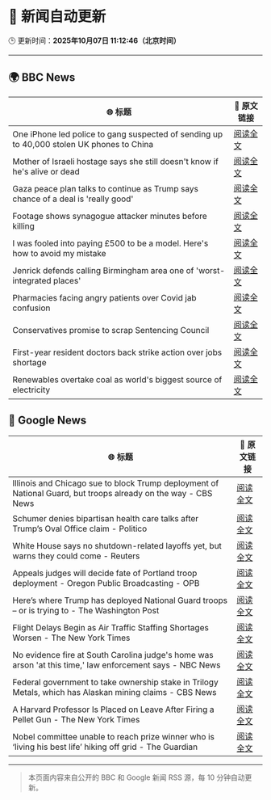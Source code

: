 # 🧠 新闻自动更新

🕒 更新时间：**2025年10月07日 11:12:46（北京时间）**

---

## 🌍 BBC News

| 🌐 标题 | 🔗 原文链接 |
|--------|-------------|
| One iPhone led police to gang suspected of sending up to 40,000 stolen UK phones to China | [阅读全文](https://www.bbc.com/news/articles/c20vlpwrzwdo?at_medium=RSS&at_campaign=rss) |
| Mother of Israeli hostage says she still doesn't know if he's alive or dead | [阅读全文](https://www.bbc.com/news/articles/c7840n4nwx8o?at_medium=RSS&at_campaign=rss) |
| Gaza peace plan talks to continue as Trump says chance of a deal is 'really good' | [阅读全文](https://www.bbc.com/news/articles/c708l7vgwywo?at_medium=RSS&at_campaign=rss) |
| Footage shows synagogue attacker minutes before killing | [阅读全文](https://www.bbc.com/news/articles/c62ne93n090o?at_medium=RSS&at_campaign=rss) |
| I was fooled into paying £500 to be a model. Here's how to avoid my mistake | [阅读全文](https://www.bbc.com/news/articles/ckg3w2n8nx7o?at_medium=RSS&at_campaign=rss) |
| Jenrick defends calling Birmingham area one of 'worst-integrated places' | [阅读全文](https://www.bbc.com/news/articles/cy85zlpwne6o?at_medium=RSS&at_campaign=rss) |
| Pharmacies facing angry patients over Covid jab confusion | [阅读全文](https://www.bbc.com/news/articles/cm28q5gqvppo?at_medium=RSS&at_campaign=rss) |
| Conservatives promise to scrap Sentencing Council | [阅读全文](https://www.bbc.com/news/articles/cn95w5jqyz0o?at_medium=RSS&at_campaign=rss) |
| First-year resident doctors back strike action over jobs shortage | [阅读全文](https://www.bbc.com/news/articles/cly147075p2o?at_medium=RSS&at_campaign=rss) |
| Renewables overtake coal as world's biggest source of electricity | [阅读全文](https://www.bbc.com/news/articles/cx2rz08en2po?at_medium=RSS&at_campaign=rss) |

## 📰 Google News

| 🌐 标题 | 🔗 原文链接 |
|--------|-------------|
| Illinois and Chicago sue to block Trump deployment of National Guard, but troops already on the way - CBS News | [阅读全文](https://news.google.com/rss/articles/CBMiiwFBVV95cUxNeXFXaXptcGxlYjFhWjZERnVRZGFyLVFKN0lUcjdILW10U0EyVURpSUR5TlczTmFKS2phcF85Sk8yMGgtbXo4U19DRFViUUY0cmlubHJMVUE5Qnk1X0YwU0FNX3pta1FYSzdBRGlKUVpLd0RYcTdUY085S0FNMXNlM1hnUjNqSS1WeXpr?oc=5) |
| Schumer denies bipartisan health care talks after Trump’s Oval Office claim - Politico | [阅读全文](https://news.google.com/rss/articles/CBMioAFBVV95cUxOU1V6dlh3RHJzNll6bkZ0T0w5c3V1NEhxWmdZaEozOFJuQkdIN0xrSEpIV3NqdkF4WUNsbWNBOFhkRDBiMjY3bmloTHVzU1dVNnFTNU45bExJSmptTDhIY0lmeFhzNjl6Z0xsbjBHSVF4ZzVTWkxMS0pZQXA1ZlM5QmZOeDRGNzA1MEg0bGgxdXBtRDZ4dVZWbHh5cG42am5o?oc=5) |
| White House says no shutdown-related layoffs yet, but warns they could come - Reuters | [阅读全文](https://news.google.com/rss/articles/CBMipAFBVV95cUxOaXVyY0ZvUVBwbEtOb0E1REFZWXZWd1N1el9tVW9HWjkwNTQtTTVEV3RzVGVYd1Q5VWQ0cE54Vzhyd1BYd3NOeDBvLUpnZ1hEZXJ0VTdWbFJnTDNGRlE1NWpwaVBHTHBlNVZ5dFQwUXZEWndsLXJ1Qm1LaGdmaTZESUpmekgwTEN6TkI2bW9LYmEzakxTUlZiSzlVWXdEREVFSXdQRg?oc=5) |
| Appeals judges will decide fate of Portland troop deployment - Oregon Public Broadcasting - OPB | [阅读全文](https://news.google.com/rss/articles/CBMihwFBVV95cUxPMWcxRU54UV9aWXc0QmZONVJUTkZhSWltWlE3ekt2ODFTbGoyaXZzblM2MGVMREZ4LUs0SWhqNVBPaTFESFkzb0lIUmxPM1VUcHZWQjh0QjJKTlZWd1RpTUZHNE5lSmwzdUdmRVd1X19qWFBXQUcydkc4azZvc3VsZlg3U2V4N2s?oc=5) |
| Here’s where Trump has deployed National Guard troops – or is trying to - The Washington Post | [阅读全文](https://news.google.com/rss/articles/CBMie0FVX3lxTFAzajJMMGtDUjlVYzF0TjBXZlNHam8wNnphampPQlNLekM0RGVLLVRBWTY2QjM5QUJVbkdhMHlXQTVxNlZiQlBGQ0w1OHlYWXlERnhuRjJxcmFxanZVYzhQd3hpRWFMMmhQOVNxaTJQQm1saFh4WjZCbEV6dw?oc=5) |
| Flight Delays Begin as Air Traffic Staffing Shortages Worsen - The New York Times | [阅读全文](https://news.google.com/rss/articles/CBMihAFBVV95cUxPbm90YlJxLVJrSkdIekxBNkpDRlNjaEsxSWNRbHM3TlBzNEEzYm1nTE15ejhUZXFGSGxiT3lqTkFhX21GSlN3TmM3OFdab05QNklNellvVW0xM09EM203Z3RxeGN1czlJS2l4R25ia2pJYVlyWHJ0MzE2OXl6RmlmT0ZpUW4?oc=5) |
| No evidence fire at South Carolina judge's home was arson 'at this time,' law enforcement says - NBC News | [阅读全文](https://news.google.com/rss/articles/CBMizAFBVV95cUxQMU91RGF0Wmh5Vm90Ym5vVnpkbFQ1XzMwcjFqY0wyVzFEZmlScFN2bDFxSV9nblV2OXJ3MXplV21QU3kwd2JJbXZSTXY2bDhQSjZZNnoxay1jZ1N6dThJTTlzMnh4Q2hURDdjaEZybk5BQkRESlgtNzY0M1ZHQXRCOWRFamtGMWFuVmh4Rk9FeDNVMzV5NlpfUkEzb1lUSUJ1dFYyM0I4bjJOV2dWd0lpaGdXVEFVYkFWUmxLdlc5THBUZnowSlVQMFdXVnDSAVZBVV95cUxQbWxjNDVHYXk0RkNSRl85bDNKN0F4aVdRNTA1YlJxNDVlUlhYRl9VQVJrNWRuUGNfU0ZFcGVnOTNtMEJZLUNkVUQxRXdDR0ZpZkxLSWZudw?oc=5) |
| Federal government to take ownership stake in Trilogy Metals, which has Alaskan mining claims - CBS News | [阅读全文](https://news.google.com/rss/articles/CBMiekFVX3lxTE4tTkxFZGVPVFN1UDc5bDBpVkhSN04yUUJCU2NDMEtPWEhiaTNGVUMwaGZqTkNNNDRjUTlMd3UyLTFFM2YwVVZvQWR1UktOVWlqX0RIaHpodFRQRlhnVVA2RWhHa29tLU1LVFZIaWlSZDZVekUtS25PbVdn0gF_QVVfeXFMTXdTQl9LLVFlLWlKYmg0N2lMYVNWLXR0OUNhbF9LOGNnTnBNem5lTnlIVF9RZmhuSTBlZHJyNGFzWjIySmlWd3p5bFZWQUNtVWpWNFFiOHBNeEJWUl9uWnItTjlXX3RJT0RmcUlIY3FSaUZsZXRUckppeUV2M1pvVQ?oc=5) |
| A Harvard Professor Is Placed on Leave After Firing a Pellet Gun - The New York Times | [阅读全文](https://news.google.com/rss/articles/CBMiiAFBVV95cUxQUjdoR2ExS2Myem9teVRWa0JrNGpRRTE4QmxQM3c5cXdNY2NyemlBLTh2UmNvVy1UWXR2ME1TalhqQ0tXUS1DZ0dOOTA0NHhqLXBIYU5fUW5jMzBwZnhYUk8zbzExYjVkN2tHSUNMXzkxdU9CZXdmWjBnVnpLVmpKZC12NHVrMVdh?oc=5) |
| Nobel committee unable to reach prize winner who is ‘living his best life’ hiking off grid - The Guardian | [阅读全文](https://news.google.com/rss/articles/CBMiuAFBVV95cUxPMXdmZDJieDc5VFlyVC0wTVRRZ3BnRVhVNDhVUk5IZ3pXaDVCelRjZWlHUzR0YTVHcG9aTmF0N0N0c0RwQ2Z1cXVuZmhQTUxfUjNkanRyV29ISzNVNXpkZTloUzJ3VlY5UXFUWWRNaVNoNXB3U0ZWTGQybWxMYTdGMEtyYXloTElSbDl2RmxpaGhZYkVodEJKZVFuQUdBOGUwWFZDQmZ1V3IyMlhtVklaRlQwYXhqSFlp?oc=5) |

---
> 本页面内容来自公开的 BBC 和 Google 新闻 RSS 源，每 10 分钟自动更新。